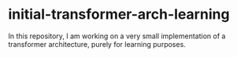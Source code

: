 # initial-transformer-arch-learning
In this repository, I am working on a very small implementation of a transformer architecture, purely for learning purposes.
